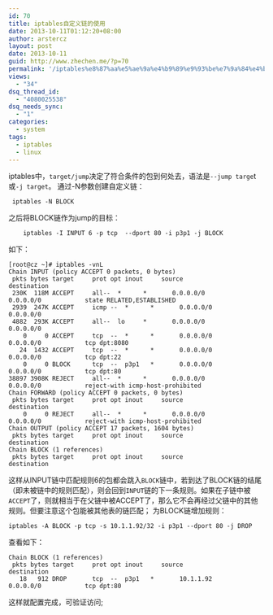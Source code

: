 ```yaml
---
id: 70
title: iptables自定义链的使用
date: 2013-10-11T01:12:20+08:00
author: arstercz
layout: post
date: 2013-10-11
guid: http://www.zhechen.me/?p=70
permalink: '/iptables%e8%87%aa%e5%ae%9a%e4%b9%89%e9%93%be%e7%9a%84%e4%bd%bf%e7%94%a8/'
views:
  - "34"
dsq_thread_id:
  - "4080025538"
dsq_needs_sync:
  - "1"
categories:
  - system
tags:
  - iptables
  - linux
---
```

iptables中，`target/jump`决定了符合条件的包到何处去，语法是`--jump targe`t或`-j target`。
通过-N参数创建自定义链：
```
 iptables -N BLOCK
```
之后将BLOCK链作为jump的目标：
```
    iptables -I INPUT 6 -p tcp  --dport 80 -i p3p1 -j BLOCK
```

如下：
```
[root@cz ~]# iptables -vnL 
Chain INPUT (policy ACCEPT 0 packets, 0 bytes) 
 pkts bytes target     prot opt inout     source               destination          
 230K  118M ACCEPT     all--  *      *       0.0.0.0/0            0.0.0.0/0            state RELATED,ESTABLISHED
 2939  247K ACCEPT     icmp --  *      *       0.0.0.0/0            0.0.0.0/0           
 4882  293K ACCEPT     all--  lo     *       0.0.0.0/0            0.0.0.0/0           
    0     0 ACCEPT     tcp  --  *      *       0.0.0.0/0            0.0.0.0/0            tcp dpt:8080
   24  1432 ACCEPT     tcp  --  *      *       0.0.0.0/0            0.0.0.0/0            tcp dpt:22
    0     0 BLOCK      tcp  --  p3p1   *       0.0.0.0/0            0.0.0.0/0            tcp dpt:80
38897 3908K REJECT     all--  *      *       0.0.0.0/0            0.0.0.0/0            reject-with icmp-host-prohibited
Chain FORWARD (policy ACCEPT 0 packets, 0 bytes) 
 pkts bytes target     prot opt inout     source               destination          
    0     0 REJECT     all--  *      *       0.0.0.0/0            0.0.0.0/0            reject-with icmp-host-prohibited
Chain OUTPUT (policy ACCEPT 17 packets, 1604 bytes) 
 pkts bytes target     prot opt inout     source               destination          
Chain BLOCK (1 references) 
 pkts bytes target     prot opt inout     source               destination
```
这样从INPUT链中匹配规则6的包都会跳入`BLOCK`链中，若到达了BLOCK链的结尾（即未被链中的规则匹配），则会回到`INPUT`链的下一条规则。如果在子链中被`ACCEPT`了，则就相当于在父链中被ACCEPT了，那么它不会再经过父链中的其他规则。但要注意这个包能被其他表的链匹配；
为BLOCK链增加规则：
```
iptables -A BLOCK -p tcp -s 10.1.1.92/32 -i p3p1 --dport 80 -j DROP
```
查看如下：
```
Chain BLOCK (1 references) 
 pkts bytes target     prot opt inout     source               destination          
   18   912 DROP       tcp  --  p3p1   *       10.1.1.92            0.0.0.0/0            tcp dpt:80
```
这样就配置完成，可验证访问;